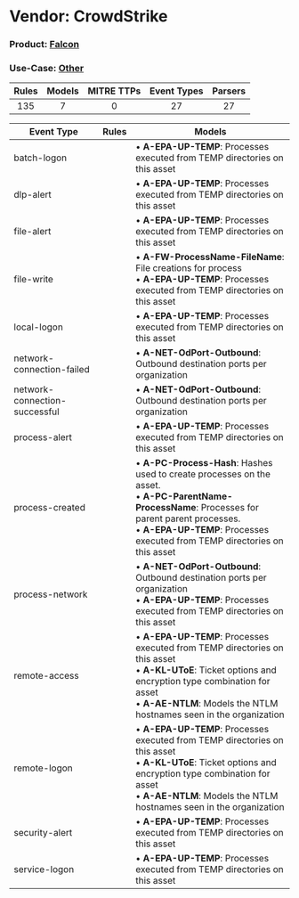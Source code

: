 Vendor: CrowdStrike
===================
### Product: [Falcon](../ds_crowdstrike_falcon.md)
### Use-Case: [Other](../../../../UseCases/uc_other.md)

| Rules | Models | MITRE TTPs | Event Types | Parsers |
|:-----:|:------:|:----------:|:-----------:|:-------:|
|  135  |   7    |     0      |     27      |   27    |

| Event Type                    | Rules | Models                                                                                                                                                                                                                                         |
| ----------------------------- | ----- | ---------------------------------------------------------------------------------------------------------------------------------------------------------------------------------------------------------------------------------------------- |
| batch-logon                   |       |  • <b>A-EPA-UP-TEMP</b>: Processes executed from TEMP directories on this asset                                                                                                                                                                |
| dlp-alert                     |       |  • <b>A-EPA-UP-TEMP</b>: Processes executed from TEMP directories on this asset                                                                                                                                                                |
| file-alert                    |       |  • <b>A-EPA-UP-TEMP</b>: Processes executed from TEMP directories on this asset                                                                                                                                                                |
| file-write                    |       |  • <b>A-FW-ProcessName-FileName</b>: File creations for process<br> • <b>A-EPA-UP-TEMP</b>: Processes executed from TEMP directories on this asset                                                                                             |
| local-logon                   |       |  • <b>A-EPA-UP-TEMP</b>: Processes executed from TEMP directories on this asset                                                                                                                                                                |
| network-connection-failed     |       |  • <b>A-NET-OdPort-Outbound</b>: Outbound destination ports per organization                                                                                                                                                                   |
| network-connection-successful |       |  • <b>A-NET-OdPort-Outbound</b>: Outbound destination ports per organization                                                                                                                                                                   |
| process-alert                 |       |  • <b>A-EPA-UP-TEMP</b>: Processes executed from TEMP directories on this asset                                                                                                                                                                |
| process-created               |       |  • <b>A-PC-Process-Hash</b>: Hashes used to create processes on the asset.<br> • <b>A-PC-ParentName-ProcessName</b>: Processes for parent parent processes.<br> • <b>A-EPA-UP-TEMP</b>: Processes executed from TEMP directories on this asset |
| process-network               |       |  • <b>A-NET-OdPort-Outbound</b>: Outbound destination ports per organization<br> • <b>A-EPA-UP-TEMP</b>: Processes executed from TEMP directories on this asset                                                                                |
| remote-access                 |       |  • <b>A-EPA-UP-TEMP</b>: Processes executed from TEMP directories on this asset<br> • <b>A-KL-UToE</b>: Ticket options and encryption type combination for asset<br> • <b>A-AE-NTLM</b>: Models the NTLM hostnames seen in the organization    |
| remote-logon                  |       |  • <b>A-EPA-UP-TEMP</b>: Processes executed from TEMP directories on this asset<br> • <b>A-KL-UToE</b>: Ticket options and encryption type combination for asset<br> • <b>A-AE-NTLM</b>: Models the NTLM hostnames seen in the organization    |
| security-alert                |       |  • <b>A-EPA-UP-TEMP</b>: Processes executed from TEMP directories on this asset                                                                                                                                                                |
| service-logon                 |       |  • <b>A-EPA-UP-TEMP</b>: Processes executed from TEMP directories on this asset                                                                                                                                                                |